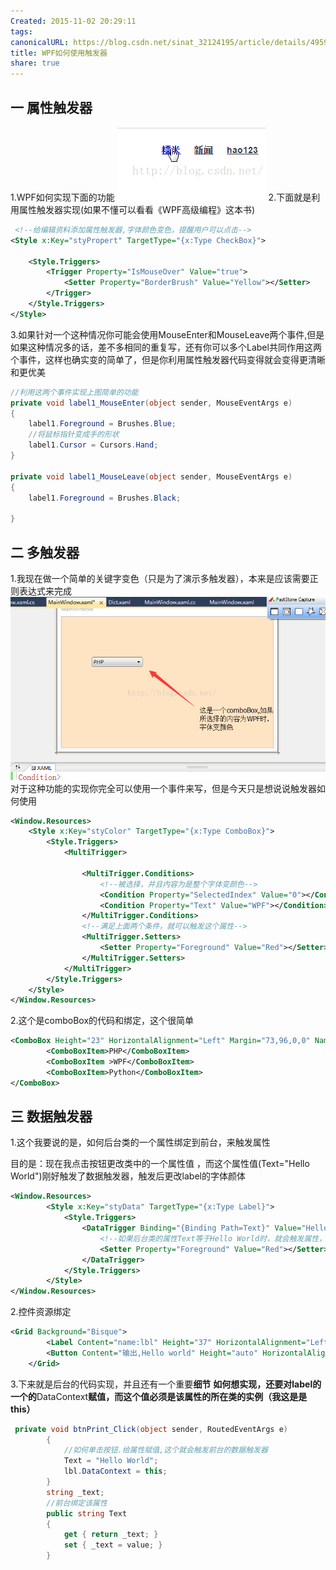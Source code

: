 ```yaml
---
Created: 2015-11-02 20:29:11
tags: 
canonicalURL: https://blog.csdn.net/sinat_32124195/article/details/49591553
title: WPF如何使用触发器
share: true
---
```


## 一 属性触发器
1.WPF如何实现下面的功能
![](../../static/images/20151102204649328.png)
2.下面就是利用属性触发器实现(如果不懂可以看看《WPF高级编程》这本书)
```xml
 <!--给编辑资料添加属性触发器,字体颜色变色，提醒用户可以点击-->
<Style x:Key="styPropert" TargetType="{x:Type CheckBox}">
	
	<Style.Triggers>
		<Trigger Property="IsMouseOver" Value="true">
			<Setter Property="BorderBrush" Value="Yellow"></Setter>
		</Trigger>
	</Style.Triggers>
</Style>
```
3.如果针对一个这种情况你可能会使用MouseEnter和MouseLeave两个事件,但是如果这种情况多的话，差不多相同的重复写，还有你可以多个Label共同作用这两个事件，这样也确实变的简单了，但是你利用属性触发器代码变得就会变得更清晰和更优美
```C#
//利用这两个事件实现上图简单的功能
private void label1_MouseEnter(object sender, MouseEventArgs e)
{
	label1.Foreground = Brushes.Blue;
	//将鼠标指针变成手的形状
	label1.Cursor = Cursors.Hand;
}

private void label1_MouseLeave(object sender, MouseEventArgs e)
{
	label1.Foreground = Brushes.Black;

}
```
## 二 多触发器 
1.我现在做一个简单的关键字变色（只是为了演示多触发器），本来是应该需要正则表达式来完成
![20151123000136792.png](../../static/images/20151123000136792.png)
对于这种功能的实现你完全可以使用一个事件来写，但是今天只是想说说触发器如何使用
```xml
<Window.Resources>
	<Style x:Key="styColor" TargetType="{x:Type ComboBox}">
		<Style.Triggers>
			<MultiTrigger>
			   
				<MultiTrigger.Conditions>
					<!--被选择，并且内容为是整个字体变颜色-->
					<Condition Property="SelectedIndex" Value="0"></Condition>
					<Condition Property="Text" Value="WPF"></Condition>
				</MultiTrigger.Conditions>
				<!--满足上面两个条件，就可以触发这个属性-->
				<MultiTrigger.Setters>
					<Setter Property="Foreground" Value="Red"></Setter>
				</MultiTrigger.Setters>
			</MultiTrigger>
		</Style.Triggers>
	</Style>
</Window.Resources>
```
2.这个是comboBox的代码和绑定，这个很简单
```xml
<ComboBox Height="23" HorizontalAlignment="Left" Margin="73,96,0,0" Name="comboBox1" VerticalAlignment="Top" Width="120" Style="{StaticResource styColor}" SelectedIndex="0">
		<ComboBoxItem>PHP</ComboBoxItem>
		<ComboBoxItem >WPF</ComboBoxItem>
		<ComboBoxItem>Python</ComboBoxItem>
</ComboBox>
```

## 三 数据触发器
1.这个我要说的是，如何后台类的一个属性绑定到前台，来触发属性

目的是：现在我点击按钮更改类中的一个属性值 ，而这个属性值(Text="Hello World")刚好触发了数据触发器，触发后更改label的字体颜体
```xml
<Window.Resources>
        <Style x:Key="styData" TargetType="{x:Type Label}">
            <Style.Triggers>
                <DataTrigger Binding="{Binding Path=Text}" Value="Hello World">
                    <!--如果后台类的属性Text等于Hello World时，就会触发属性，将字体颜色改变红色-->
                    <Setter Property="Foreground" Value="Red"></Setter>
                </DataTrigger>
            </Style.Triggers>
        </Style>
</Window.Resources>
```
2.控件资源绑定
```xml
<Grid Background="Bisque">
        <Label Content="name:lbl" Height="37" HorizontalAlignment="Left" Margin="224,110,0,0" Name="lbl" VerticalAlignment="Top" Width="auto" Style="{StaticResource styData}" />
        <Button Content="输出,Hello world" Height="auto" HorizontalAlignment="Left" Margin="224,204,0,0" Name="btnPrint" VerticalAlignment="Top" Width="auto" Click="btnPrint_Click" />
    </Grid>
```
3.下来就是后台的代码实现，并且还有一个重要**细节**
**如何想实现，还要对label的一个的**DataContext**赋值，而这个值必须是该属性的所在类的实例（我这是是this）**
```c#
 private void btnPrint_Click(object sender, RoutedEventArgs e)
        {
            //如何单击按钮.给属性赋值,这个就会触发前台的数据触发器
            Text = "Hello World";
            lbl.DataContext = this;
        }
        string _text;
        //前台绑定该属性
        public string Text
        {
            get { return _text; }
            set { _text = value; }
        }
```